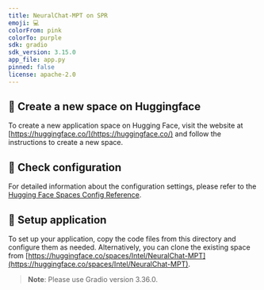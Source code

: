 ```yaml
---
title: NeuralChat-MPT on SPR
emoji: 💻
colorFrom: pink
colorTo: purple
sdk: gradio
sdk_version: 3.15.0
app_file: app.py
pinned: false
license: apache-2.0
---
```


## 🚀 Create a new space on Huggingface
To create a new application space on Hugging Face, visit the website at [https://huggingface.co/](https://huggingface.co/) and follow the instructions to create a new space.

## 🚀 Check configuration
For detailed information about the configuration settings, please refer to the [Hugging Face Spaces Config Reference](https://huggingface.co/docs/hub/spaces-config-reference).

## 🚀 Setup application
To set up your application, copy the code files from this directory and configure them as needed. Alternatively, you can clone the existing space from [https://huggingface.co/spaces/Intel/NeuralChat-MPT](https://huggingface.co/spaces/Intel/NeuralChat-MPT).


>**Note**: Please use Gradio version 3.36.0.
